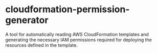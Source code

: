# cloudformation-permission-generator
A tool for automatically reading AWS CloudFormation templates and generating the necessary IAM permissions required for deploying the resources defined in the template. 
